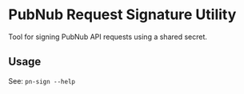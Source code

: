 # PubNub Request Signature Utility

Tool for signing PubNub API requests using a shared secret.

## Usage

See: `pn-sign --help`
